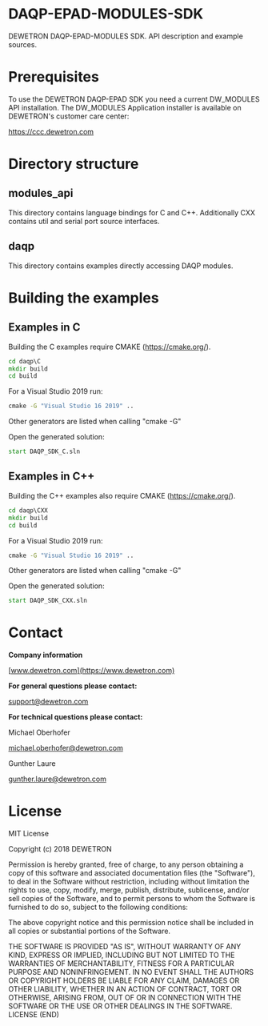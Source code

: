 # DAQP-EPAD-MODULES-SDK
DEWETRON DAQP-EPAD-MODULES SDK. API description and example sources. 


# Prerequisites
To use the DEWETRON DAQP-EPAD SDK you need a current DW_MODULES API installation.
The DW_MODULES Application installer is available on DEWETRON's customer care center:

https://ccc.dewetron.com



# Directory structure

## modules_api

This directory contains language bindings for C and C++.
Additionally CXX contains util and serial port source interfaces.

## daqp

This directory contains examples directly accessing DAQP modules.



# Building the examples

## Examples in C 
Building the C examples require CMAKE (https://cmake.org/).
```cmd
cd daqp\C
mkdir build
cd build
```
For a Visual Studio 2019 run:
```cmd
cmake -G "Visual Studio 16 2019" ..
```
Other generators are listed when calling "cmake -G"

Open the generated solution:
```cmd
start DAQP_SDK_C.sln
```

## Examples in C++
Building the C++ examples also require CMAKE (https://cmake.org/).
```cmd
cd daqp\CXX
mkdir build
cd build
```
For a Visual Studio 2019 run:
```cmd
cmake -G "Visual Studio 16 2019" ..
```
Other generators are listed when calling "cmake -G"

Open the generated solution:
```cmd
start DAQP_SDK_CXX.sln
```


# Contact

**Company information**

[www.dewetron.com](https://www.dewetron.com)

**For general questions please contact:**

support@dewetron.com


**For technical questions please contact:**

Michael Oberhofer 

michael.oberhofer@dewetron.com

Gunther Laure

gunther.laure@dewetron.com


# License
MIT License

Copyright (c) 2018 DEWETRON

Permission is hereby granted, free of charge, to any person obtaining a copy
of this software and associated documentation files (the "Software"), to deal
in the Software without restriction, including without limitation the rights
to use, copy, modify, merge, publish, distribute, sublicense, and/or sell
copies of the Software, and to permit persons to whom the Software is
furnished to do so, subject to the following conditions:

The above copyright notice and this permission notice shall be included in all
copies or substantial portions of the Software.

THE SOFTWARE IS PROVIDED "AS IS", WITHOUT WARRANTY OF ANY KIND, EXPRESS OR
IMPLIED, INCLUDING BUT NOT LIMITED TO THE WARRANTIES OF MERCHANTABILITY,
FITNESS FOR A PARTICULAR PURPOSE AND NONINFRINGEMENT. IN NO EVENT SHALL THE
AUTHORS OR COPYRIGHT HOLDERS BE LIABLE FOR ANY CLAIM, DAMAGES OR OTHER
LIABILITY, WHETHER IN AN ACTION OF CONTRACT, TORT OR OTHERWISE, ARISING FROM,
OUT OF OR IN CONNECTION WITH THE SOFTWARE OR THE USE OR OTHER DEALINGS IN THE
SOFTWARE.
LICENSE (END)